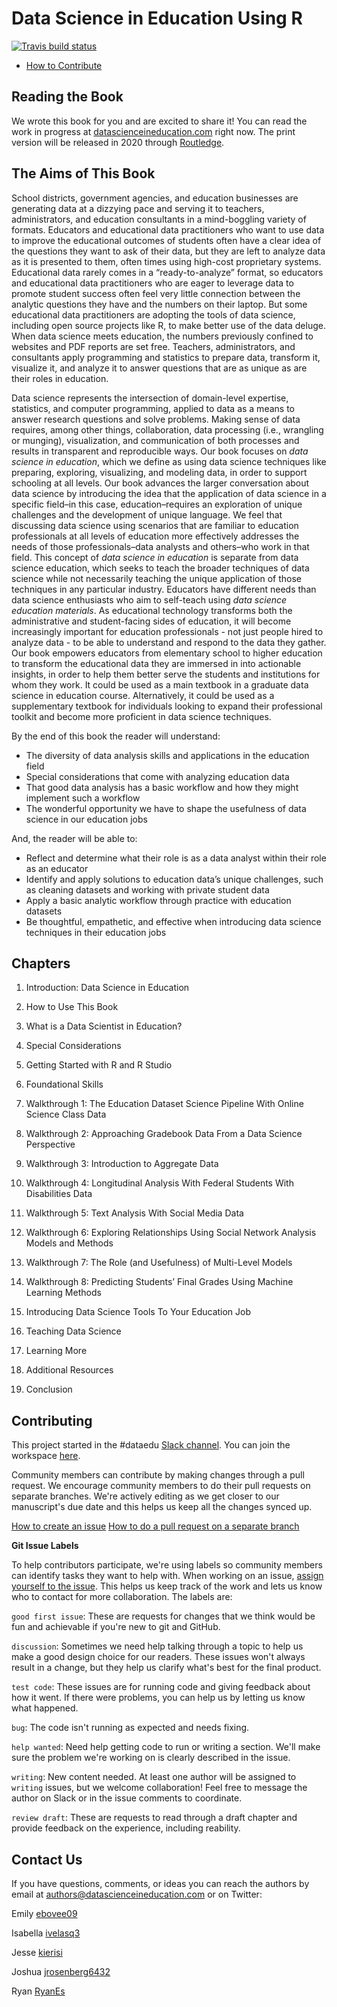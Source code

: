 # Data Science in Education Using R

<!-- badges: start -->
[![Travis build status](https://travis-ci.org/dataedu/data-science-in-education.svg?branch=master)](https://travis-ci.org/dataedu/data-science-in-education)
<!-- badges: end -->
 
* [How to Contribute](#Contributing)

## Reading the Book

We wrote this book for you and are excited to share it! You can read the work in progress at [datascienceineducation.com](https://datascienceineducation.com) right now. The print version will be released in 2020 through [Routledge](https://www.routledge.com). 

## The Aims of This Book

School districts, government agencies, and education businesses are generating data at a dizzying pace and serving it to teachers, administrators, and education consultants in a mind-boggling variety of formats. Educators and educational data practitioners who want to use data to improve the educational outcomes of students often have a clear idea of the questions they want to ask of their data, but they are left to analyze data as it is presented to them, often times using high-cost proprietary systems. Educational data rarely comes in a “ready-to-analyze” format, so educators and educational data practitioners who are eager to leverage data to promote student success often feel very little connection between the analytic questions they have and the numbers on their laptop. But some educational data practitioners are adopting the tools of data science, including open source projects like R, to make better use of the data deluge. When data science meets education, the numbers previously confined to websites and PDF reports are set free. Teachers, administrators, and consultants apply programming and statistics to prepare data, transform it, visualize it, and analyze it to answer questions that are as unique as are their roles in education.

Data science represents the intersection of domain-level expertise, statistics, and computer programming, applied to data as a means to answer research questions and solve problems. Making sense of data requires, among other things, collaboration, data processing (i.e., wrangling or munging), visualization, and communication of both processes and results in transparent and reproducible ways. Our book focuses on *data science in education*, which we define as using data science techniques like preparing, exploring, visualizing, and modeling data, in order to support schooling at all levels. Our book advances the larger conversation about data science by introducing the idea that the application of data science in a specific field–in this case, education–requires an exploration of unique challenges and the development of unique language. We feel that discussing data science using scenarios that are familiar to education professionals at all levels of education more effectively addresses the needs of those professionals–data analysts and others–who work in that field. This concept of *data science in education* is separate from data science education, which seeks to teach the broader techniques of data science while not necessarily teaching the unique application of those techniques in any particular industry. Educators have different needs than data science enthusiasts who aim to self-teach using *data science education materials*. As educational technology transforms both the administrative and student-facing sides of education, it will become increasingly important for education professionals - not just people hired to analyze data - to be able to understand and respond to the data they gather. Our book empowers educators from elementary school to higher education to transform the educational data they are immersed in into actionable insights, in order to help them better serve the students and institutions for whom they work. It could be used as a main textbook in a graduate data science in education course. Alternatively, it could be used as a supplementary textbook for individuals looking to expand their professional toolkit and become more proficient in data science techniques. 

By the end of this book the reader will understand:

* The diversity of data analysis skills and applications in the education field 
* Special considerations that come with analyzing education data
* That good data analysis has a basic workflow and how they might implement such a workflow
* The wonderful opportunity we have to shape the usefulness of data science in our education jobs

And, the reader will be able to:

* Reflect and determine what their role is as a data analyst within their role as an educator
* Identify and apply solutions to education data’s unique challenges, such as cleaning datasets and working with private student data 
* Apply a basic analytic workflow through practice with education datasets
* Be thoughtful, empathetic, and effective when introducing data science techniques in their education jobs

## Chapters 

1. Introduction: Data Science in Education

2. How to Use This Book 

3. What is a Data Scientist in Education?

4. Special Considerations

5. Getting Started with R and R Studio

6. Foundational Skills

7. Walkthrough 1: The Education Dataset Science Pipeline With Online Science Class Data

8. Walkthrough 2: Approaching Gradebook Data From a Data Science Perspective

9. Walkthrough 3: Introduction to Aggregate Data

10. Walkthrough 4: Longitudinal Analysis With Federal Students With Disabilities Data

11. Walkthrough 5: Text Analysis With Social Media Data

12. Walkthrough 6: Exploring Relationships Using Social Network Analysis Models and Methods

13. Walkthrough 7: The Role (and Usefulness) of Multi-Level Models

14. Walkthrough 8: Predicting Students’ Final Grades Using Machine Learning Methods

15. Introducing Data Science Tools To Your Education Job

16. Teaching Data Science

17. Learning More

18. Additional Resources 

19. Conclusion 

## Contributing

This project started in the #dataedu [Slack channel](https://dataedu.slack.com/). You can join the workspace [here](https://join.slack.com/t/dataedu/shared_invite/enQtNzQ3ODcwNzM0NDgwLTQzMTE1YjdiMTg0NWExYTljNTg5YzU1NjY4NGE3MjA0ODRiNGM5NGYyNzRmNDk5Yjk0OTYyYWU4Zjc0ZTgyYTg). 

Community members can contribute by making changes through a pull request. We encourage community members to do their pull requests on separate branches. We're actively editing as we get closer to our manuscript's due date and this helps us keep all the changes synced up. 

[How to create an issue](https://help.github.com/en/github/managing-your-work-on-github/creating-an-issue) 
[How to do a pull request on a separate branch](https://help.github.com/en/github/collaborating-with-issues-and-pull-requests/creating-a-pull-request)

**Git Issue Labels** 

To help contributors participate, we're using labels so community members can identify tasks they want to help with. When working on an issue, [assign yourself to the issue](https://help.github.com/en/github/managing-your-work-on-github/assigning-issues-and-pull-requests-to-other-github-users). This helps us keep track of the work and lets us know who to contact for more collaboration. The labels are: 

`good first issue`: These are requests for changes that we think would be fun and achievable if you're new to git and GitHub. 

`discussion`: Sometimes we need help talking through a topic to help us make a good design choice for our readers. These issues won't always result in a change, but they help us clarify what's best for the final product. 

`test code`: These issues are for running code and giving feedback about how it went. If there were problems, you can help us by letting us know what happened. 

`bug`: The code isn't running as expected and needs fixing. 

`help wanted`: Need help getting code to run or writing a section. We'll make sure the problem we're working on is clearly described in the issue. 

`writing`: New content needed. At least one author will be assigned to `writing` issues, but we welcome collaboration! Feel free to message the author on Slack or in the issue comments to coordinate. 

`review draft`: These are requests to read through a draft chapter and provide feedback on the experience, including reability. 

## Contact Us 

If you have questions, comments, or ideas you can reach the authors by email at [authors@datascienceineducation.com](mailto:authors@datascienceineducation.com) or on Twitter: 

Emily [ebovee09](https://twitter.com/ebovee09) 

Isabella [ivelasq3](https://twitter.com/ivelasq3) 

Jesse [kierisi](https://twitter.com/kierisi) 

Joshua [jrosenberg6432](https://twitter.com/jrosenberg6432) 

Ryan [RyanEs](https://twitter.com/RyanEs) 